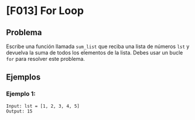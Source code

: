 # [F013] For Loop

## Problema

Escribe una función llamada `sum_list` que reciba una lista de números `lst` y devuelva la suma de todos los elementos de la lista. Debes usar un bucle `for` para resolver este problema.

## Ejemplos

### Ejemplo 1:
```
Input: lst = [1, 2, 3, 4, 5]
Output: 15
```
